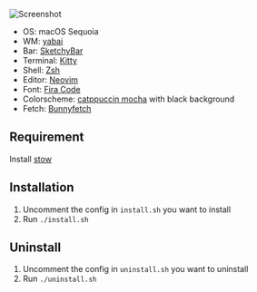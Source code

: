 ![Screenshot](https://github.com/user-attachments/assets/daa00e50-e9ce-4795-988e-4df19e46a8b7)

- OS: macOS Sequoia
- WM: [yabai](https://github.com/koekeishiya/yabai)
- Bar: [SketchyBar](https://felixkratz.github.io/SketchyBar/)
- Terminal: [Kitty](https://sw.kovidgoyal.net/kitty/)
- Shell: [Zsh](https://www.zsh.org/)
- Editor: [Neovim](https://neovim.io/)
- Font: [Fira Code](https://github.com/tonsky/FiraCode)
- Colorscheme: [catppuccin mocha](https://github.com/catppuccin/catppuccin) with black background
- Fetch: [Bunnyfetch](https://github.com/Rosettea/bunnyfetch)

## Requirement

Install [stow](https://github.com/aspiers/stow)

## Installation

1. Uncomment the config in `install.sh` you want to install
2. Run `./install.sh`

## Uninstall

1. Uncomment the config in `uninstall.sh` you want to uninstall
2. Run `./uninstall.sh`
